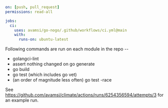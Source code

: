 ```yaml
on: [push, pull_request]
permissions: read-all

jobs:
  ci:
    uses: avamsi/go-nogo/.github/workflows/ci.yml@main
    with:
      runs-on: ubuntu-latest
```

Following commands are run on each module in the repo --

- golangci-lint
- assert nothing changed on go generate
- go build
- go test (which includes go vet)
- (an order of magnitude less often) go test -race

See https://github.com/avamsi/climate/actions/runs/6254356594/attempts/3 for an example run.
